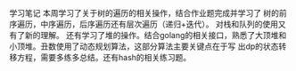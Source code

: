 学习笔记
本周学习了关于树的遍历的相关操作，结合作业题完成并学习了
树的前序遍历，中序遍历，后序遍历还有层次遍历（递归+迭代）。
对栈和队列的使用又有了新的理解。
还有学习了堆的操作。结合golang的相关接口，熟悉了大顶堆和
小顶堆。丑数使用了动态规划算法，这部分算法主要关键点在于写
出dp的状态转移方程，需要多练多总结。还有hash的相关练习题。